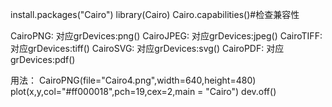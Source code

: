 install.packages("Cairo")
library(Cairo)
Cairo.capabilities()#检查兼容性

CairoPNG: 对应grDevices:png()
CairoJPEG: 对应grDevices:jpeg()
CairoTIFF: 对应grDevices:tiff()
CairoSVG: 对应grDevices:svg()
CairoPDF: 对应grDevices:pdf()


用法：
CairoPNG(file="Cairo4.png",width=640,height=480)
plot(x,y,col="#ff000018",pch=19,cex=2,main = "Cairo")
dev.off()
